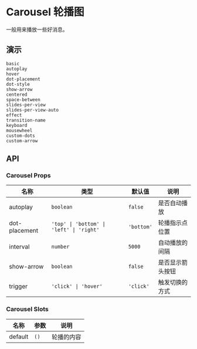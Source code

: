 # Carousel 轮播图

一般用来播放一些好消息。

## 演示

```demo
basic
autoplay
hover
dot-placement
dot-style
show-arrow
centered
space-between
slides-per-view
slides-per-view-auto
effect
transition-name
keyboard
mousewheel
custom-dots
custom-arrow
```

## API

### Carousel Props

| 名称 | 类型 | 默认值 | 说明 |
| --- | --- | --- | --- |
| autoplay | `boolean` | `false` | 是否自动播放 |
| dot-placement | `'top' \| 'bottom' \| 'left' \| 'right'` | `'bottom'` | 轮播指示点位置 |
| interval | `number` | `5000` | 自动播放的间隔 |
| show-arrow | `boolean` | `false` | 是否显示箭头按钮 |
| trigger | `'click' \| 'hover'` | `'click'` | 触发切换的方式 |

### Carousel Slots

| 名称    | 参数 | 说明       |
| ------- | ---- | ---------- |
| default | `()` | 轮播的内容 |
